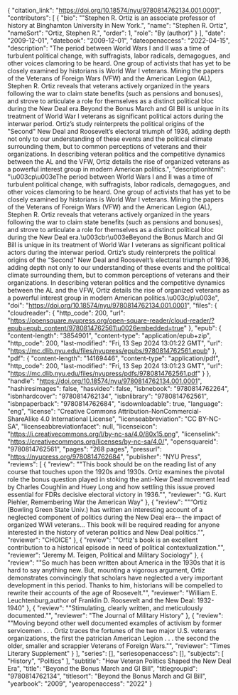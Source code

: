 {
   "citation_link": "https://doi.org/10.18574/nyu/9780814762134.001.0001",
   "contributors": [
     {
       "bio": "\"Stephen R. Ortiz is an associate professor of history at Binghamton University in New York.",
       "name": "Stephen R. Ortiz",
       "nameSort": "Ortiz, Stephen R.",
       "order": 1,
       "role": "By (author)"
     }
   ],
   "date": "2009-12-01",
   "datebook": "2009-12-01",
   "dateopenaccess": "2022-04-15",
   "description": "The period between World Wars I and II was a time of turbulent political change, with suffragists, labor radicals, demagogues, and other voices clamoring to be heard. One group of activists that has yet to be closely examined by historians is World War I veterans. Mining the papers of the Veterans of Foreign Wars (VFW) and the American Legion (AL), Stephen R. Ortiz reveals that veterans actively organized in the years following the war to claim state benefits (such as pensions and bonuses), and strove to articulate a role for themselves as a distinct political bloc during the New Deal era.Beyond the Bonus March and GI Bill is unique in its treatment of World War I veterans as significant political actors during the interwar period. Ortiz’s study reinterprets the political origins of the \"Second\" New Deal and Roosevelt’s electoral triumph of 1936, adding depth not only to our understanding of these events and the political climate surrounding them, but to common perceptions of veterans and their organizations. In describing veteran politics and the competitive dynamics between the AL and the VFW, Ortiz details the rise of organized veterans as a powerful interest group in modern American politics.",
   "descriptionhtml": "\u003cp\u003eThe period between World Wars I and II was a time of turbulent political change, with suffragists, labor radicals, demagogues, and other voices clamoring to be heard. One group of activists that has yet to be closely examined by historians is World War I veterans. Mining the papers of the Veterans of Foreign Wars (VFW) and the American Legion (AL), Stephen R. Ortiz reveals that veterans actively organized in the years following the war to claim state benefits (such as pensions and bonuses), and strove to articulate a role for themselves as a distinct political bloc during the New Deal era.\u003cbr\u003eBeyond the Bonus March and GI Bill is unique in its treatment of World War I veterans as significant political actors during the interwar period. Ortiz’s study reinterprets the political origins of the \"Second\" New Deal and Roosevelt’s electoral triumph of 1936, adding depth not only to our understanding of these events and the political climate surrounding them, but to common perceptions of veterans and their organizations. In describing veteran politics and the competitive dynamics between the AL and the VFW, Ortiz details the rise of organized veterans as a powerful interest group in modern American politics.\u003c/p\u003e",
   "doi": "https://doi.org/10.18574/nyu/9780814762134.001.0001",
   "files": {
     "cloudreader": {
       "http_code": 200,
       "url": "https://opensquare.nyupress.org/open-square-reader/cloud-reader/?epub=epub_content/9780814762561\u0026embedded=true"
     },
     "epub": {
       "content-length": "3854901",
       "content-type": "application/epub+zip",
       "http_code": 200,
       "last-modified": "Fri, 13 Sep 2024 13:01:22 GMT",
       "url": "https://mc.dlib.nyu.edu/files/nyupress/epubs/9780814762561.epub"
     },
     "pdf": {
       "content-length": "14169446",
       "content-type": "application/pdf",
       "http_code": 200,
       "last-modified": "Fri, 13 Sep 2024 13:01:23 GMT",
       "url": "https://mc.dlib.nyu.edu/files/nyupress/pdfs/9780814762561.pdf"
     }
   },
   "handle": "https://doi.org/10.18574/nyu/9780814762134.001.0001",
   "hashiresimages": false,
   "hasvideo": false,
   "isbnebook": "9780814762264",
   "isbnhardcover": "9780814762134",
   "isbnlibrary": "9780814762561",
   "isbnpaperback": "9780814762684",
   "isdownloadable": true,
   "language": "eng",
   "license": "Creative Commons Attribution-NonCommercial-ShareAlike 4.0 International License",
   "licenseabbreviation": "CC BY-NC-SA",
   "licenseabbreviationfacet": null,
   "licenseicon": "https://i.creativecommons.org/l/by-nc-sa/4.0/80x15.png",
   "licenselink": "https://creativecommons.org/licenses/by-nc-sa/4.0/",
   "opensquareid": "9780814762561",
   "pages": "268 pages",
   "pressurl": "https://nyupress.org/9780814762684",
   "publisher": "NYU Press",
   "reviews": [
     {
       "review": "\"This book should be on the reading list of any course that touches upon the 1920s and 1930s. Ortiz examines the pivotal role the bonus question played in stoking the anti-New Deal movement lead by Charles Coughlin and Huey Long and how settling this issue proved essential for FDRs decisive electoral victory in 1936.\"",
       "reviewer": "G. Kurt Piehler, Remembering War the American Way"
     },
     {
       "review": "\"“Ortiz (Bowling Green State Univ.) has written an interesting account of a neglected component of politics during the New Deal era-- the impact of organized WWI veterans... This book will be required reading for anyone interested in the history of veteran politics and New Deal politics.\"",
       "reviewer": "CHOICE"
     },
     {
       "review": "\"Ortiz's book is an excellent contribution to a historical episode in need of political contextualization.\"",
       "reviewer": "Jeremy M. Teigen, Political and Military Sociology"
     },
     {
       "review": "\"So much has been written about America in the 1930s that it is hard  to say anything new. But, mounting a vigorous argument, Ortiz demonstrates convincingly that scholars have neglected a very important development in this period. Thanks to him, historians will be compelled to rewrite their accounts of the age of Roosevelt.\"",
       "reviewer": "William E. Leuchtenburg,author of Franklin D. Roosevelt and the New Deal: 1932-1940"
     },
     {
       "review": "\"Stimulating, clearly written, and meticulously documented.\"",
       "reviewer": "The Journal of Military History"
     },
     {
       "review": "\"Moving beyond other well documented examples of activism by former servicemen . . . Ortiz traces the fortunes of the two major U.S. veterans organizations, the first the patrician American Legion . . . the second the older, smaller and scrappier Veterans of Foreign Wars.\"",
       "reviewer": "Times Literary Supplement"
     }
   ],
   "series": [],
   "seriesopenaccess": [],
   "subjects": [
     "History",
     "Politics"
   ],
   "subtitle": "How Veteran Politics Shaped the New Deal Era",
   "title": "Beyond the Bonus March and GI Bill",
   "titlegroupid": "9780814762134",
   "titlesort": "Beyond the Bonus March and GI Bill",
   "yearbook": "2009",
   "yearopenaccess": "2022"
 }
